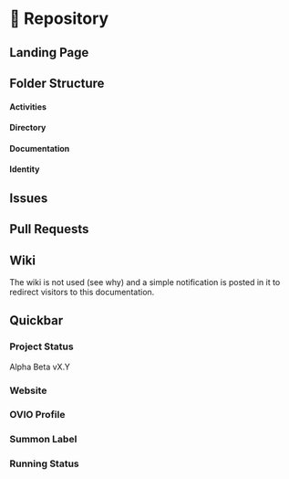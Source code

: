 # 🚧 Repository



## Landing Page



## Folder Structure

#### Activities

#### Directory



#### Documentation



#### Identity



## Issues



## Pull Requests







## Wiki

The wiki is not used (see why) and a simple notification is posted in it to redirect visitors to this documentation.





## Quickbar

### Project Status

Alpha Beta vX.Y

### Website

### OVIO Profile

### Summon Label

### Running Status

